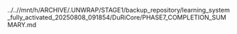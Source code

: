 ../..//mnt/h/ARCHIVE/.UNWRAP/STAGE1/backup_repository/learning_system_fully_activated_20250808_091854/DuRiCore/PHASE7_COMPLETION_SUMMARY.md